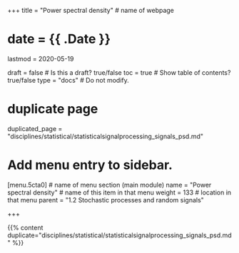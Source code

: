+++
title = "Power spectral density"         # name of webpage

# date = {{ .Date }}
lastmod = 2020-05-19

draft = false  # Is this a draft? true/false
toc = true  # Show table of contents? true/false
type = "docs"  # Do not modify.

# duplicate page

duplicated_page = "disciplines/statistical/statisticalsignalprocessing_signals_psd.md"

# Add menu entry to sidebar.

[menu.5cta0]                       # name of menu section (main module)
  name = "Power spectral density"        # name of this item in that menu
  weight = 133                           # location in that menu
  parent = "1.2 Stochastic processes and random signals" 

+++

{{% content duplicate="disciplines/statistical/statisticalsignalprocessing_signals_psd.md" %}}
